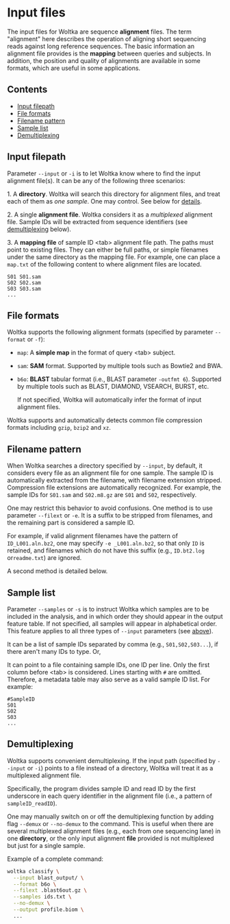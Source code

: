 # Input files

The input files for Woltka are sequence **alignment** files. The term "alignment" here describes the operation of aligning short sequencing reads against long reference sequences. The basic information an alignment file provides is the **mapping** between queries and subjects. In addition, the position and quality of alignments are available in some formats, which are useful in some applications.

## Contents

- [Input filepath](#input-filepath)
- [File formats](#file-formats)
- [Filename pattern](#filename-pattern)
- [Sample list](#sample-list)
- [Demultiplexing](#demultiplexing)

## Input filepath

Parameter `--input` or `-i` is to let Woltka know where to find the input alignment file(s). It can be any of the following three scenarios:

1\. A **directory**. Woltka will search this directory for alignment files, and treat each of them as _one sample_. One may control. See below for [details](#filename-patterns).

2\. A single **alignment file**. Woltka considers it as a _multiplexed_ alignment file. Sample IDs will be extracted from sequence identifiers (see [demultiplexing](#demultiplexing) below).

3\. A **mapping file** of sample ID \<tab\> alignment file path. The paths must point to existing files. They can either be full paths, or simple filenames under the same directory as the mapping file. For example, one can place a `map.txt` of the following content to where alignment files are located.

```
S01 S01.sam
S02 S02.sam
S03 S03.sam
...
```

## File formats

Woltka supports the following alignment formats (specified by parameter `--format` or `-f`):

- `map`: A **simple map** in the format of query \<tab\> subject.
- `sam`: **SAM** format. Supported by multiple tools such as Bowtie2 and BWA.
- `b6o`: **BLAST** tabular format (i.e., BLAST parameter `-outfmt 6`). Supported by multiple tools such as BLAST, DIAMOND, VSEARCH, BURST, etc.

  If not specified, Woltka will automatically infer the format of input alignment files.

Woltka supports and automatically detects common file compression formats including `gzip`, `bzip2` and `xz`.

## Filename pattern

When Woltka searches a directory specified by `--input`, by default, it considers every file as an alignment file for one sample. The sample ID is automatically extracted from the filename, with filename extension stripped. Compression file extensions are automatically recognized. For example, the sample IDs for `S01.sam` and `S02.m8.gz` are `S01` and `S02`, respectively.

One may restrict this behavior to avoid confusions. One method is to use parameter `--filext` or `-e`. It is a suffix to be stripped from filenames, and the remaining part is considered a sample ID.

  For example, if valid alignment filenames have the pattern of `ID_L001.aln.bz2`, one may specify `-e _L001.aln.bz2`, so that only `ID` is retained, and filenames which do not have this suffix (e.g., `ID.bt2.log` or`readme.txt`) are ignored.

A second method is detailed below.

## Sample list

Parameter `--samples` or `-s` is to instruct Woltka which samples are to be included in the analysis, and in which order they should appear in the output feature table. If not specified, all samples will appear in alphabetical order. This feature applies to all three types of `--input` parameters (see [above](#input-filepath)).

  It can be a list of sample IDs separated by comma (e.g., `S01,S02,S03...`), if there aren't many IDs to type. Or,

  It can point to a file containing sample IDs, one ID per line. Only the first column before \<tab\> is considered. Lines starting with `#` are omitted. Therefore, a metadata table may also serve as a valid sample ID list. For example:

```
#SampleID
S01
S02
S03
...
```

## Demultiplexing

Woltka supports convenient demultiplexing. If the input path (specified by `--input` or `-i`) points to a file instead of a directory, Woltka will treat it as a multiplexed alignment file.

Specifically, the program divides sample ID and read ID by the first underscore in each query identifier in the alignment file (i.e., a pattern of `sampleID_readID`).

One may manually switch on or off the demultiplexing function by adding flag `--demux` or `--no-demux` to the command. This is useful when there are several multiplexed alignment files (e.g., each from one sequencing lane) in one **directory**, or the only input alignment **file** provided is not multiplexed but just for a single sample.

Example of a complete command:

```bash
woltka classify \
  --input blast_output/ \
  --format b6o \
  --filext .blast6out.gz \
  --samples ids.txt \
  --no-demux \
  --output profile.biom \
  ...
```
